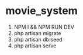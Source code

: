 # movie_system
 
1. NPM I && NPM RUN DEV
2. php artisan migrate
3. php artisan db:seed
4. php artisan serve
